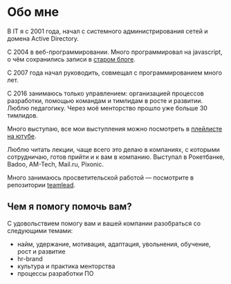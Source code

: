 # Обо мне

В IT я с 2001 года, начал с системного администрирования сетей и домена Active Directory.

С 2004 в веб-программировании. Много программировал на javascript, о чём сохранились записи в [старом блоге](https://sharovatov.github.io).

С 2007 года начал руководить, совмещал с программированием много лет.

С 2016 занимаюсь только управлением: организацией процессов разработки, помощью командам и тимлидам в росте и развитии. Люблю педагогику. Через моё менторство прошло уже больше 30 тимлидов.

Много выступаю, все мои выступления можно посмотреть в [плейлисте на ютубе](https://www.youtube.com/playlist?list=PLFtS8Ah0wZvWS37oveJ0-D5K6V7GWUpqY).

Люблю читать лекции, чаще всего это делаю в компаниях, с которыми сотрудничаю, готов прийти и к вам в компанию. Выступал в Рокетбанке, Badoo, AM-Tech, Mail.ru, Pixonic.

Много занимаюсь просветительской работой — посмотрите в репозитории [teamlead](https://github.com/sharovatov/teamlead).

## Чем я помогу помочь вам?

С удовольствием помогу вам и вашей компании разобраться со следующими темами:

- найм, удержание, мотивация, адаптация, увольнения, обучение, рост и развитие
- hr-brand
- культура и практика менторства
- процессы разработки ПО
